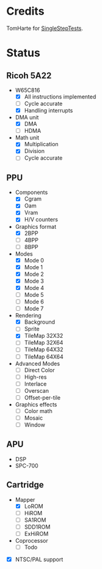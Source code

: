 
# Credits

TomHarte for [SingleStepTests](https://github.com/SingleStepTests).

# Status

## Ricoh 5A22

- W65C816
	- [x] All instructions implemented
	- [ ] Cycle accurate
	- [x] Handling interrupts
- DMA unit
	- [x] DMA
	- [ ] HDMA
- Math unit
	- [x] Multiplication
	- [x] Division
	- [ ] Cycle accurate

## PPU

- Components
	- [x] Cgram
	- [x] Oam
	- [x] Vram
	- [x] H/V counters
- Graphics format
	- [x] 2BPP
	- [ ] 4BPP
	- [ ] 8BPP
- Modes
	- [x] Mode 0
	- [x] Mode 1
	- [x] Mode 2
	- [x] Mode 3
	- [x] Mode 4
	- [ ] Mode 5
	- [ ] Mode 6
	- [ ] Mode 7
- Rendering
	- [x] Background
	- [ ] Sprite
	- [x] TileMap 32X32
	- [ ] TileMap 32X64
	- [ ] TileMap 64X32
	- [ ] TileMap 64X64
- Advanced Modes
	- [ ] Direct Color
	- [ ] High-res
	- [ ] Interlace
	- [ ] Overscan
	- [ ] Offset-per-tile
- Graphics effects
	- [ ] Color math
	- [ ] Mosaic
	- [ ] Window

## APU

- DSP
- SPC-700

## Cartridge

- Mapper
	- [x] LoROM
	- [ ] HiROM
	- [ ] SA1ROM
	- [ ] SDD1ROM
	- [ ] ExHiROM
- Coprocessor
	- [ ] Todo
- [x] NTSC/PAL support

